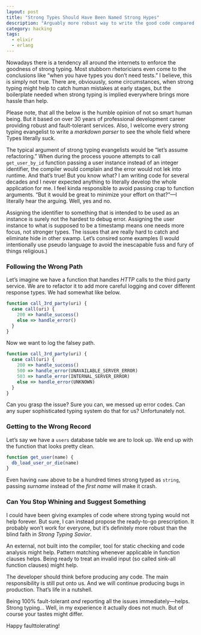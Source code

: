 ```yaml
---
layout: post
title: "Strong Types Should Have Been Named Strong Hypes"
description: "Arguably more robust way to write the good code compared to Strong Typing hype"
category: hacking
tags:
  - elixir
  - erlang
---
```


Nowadays there is a tendency all around the internets to enforce the goodness of strong typing. Most stubborn rhetoricians even come to the conclusions like “when you have types you don’t need tests.” I believe, this is simply not true. There are, obviouusly, some circumstances, when strong typing might help to catch human mistakes at early stages, but the boilerplate needed when strong typing is implied everywhere brings more hassle than help.

Please note, that all the below is the humble opinion of not so smart human being. But it based on over 30 years of professional development career providing robust and fault-tolerant services. Also, I welcome every strong typing evangelist to write a _markdown parser_ to see the whole field where Types literally suck.

The typical argument of strong typing evangelists would be “let’s assume refactoring.” When during the process youone attempts to call `get_user_by_id` function passing a user instance instead of an integer identifier, the compiler would complain and the error would not lek into runtime. And that’s true! But you know what? I am writing code for several decades and I never expected anything to literally develop the whole application for me. I feel kinda responsible to avoid passing crap to function arguments. “But it would be great to minimize your effort on that?”—I literally hear the arguing. Well, yes and no.

Assigning the identifier to something that is intended to be used as an instance is surely not the hardest to debug error. Assigning the user instance to what is supposed to be a timestamp means one needs more focus, not stronger types. The issues that are really hard to catch and eliminate hide in other swamp. Let’s consired some examples (I would intentionally use pseudo language to avoid the inescapable fuss and fury of things religious.)

### Following the Wrong Path

Let’s imagine we have a function that handles _HTTP_ calls to the third party service. We are to refactor it to add more careful logging and cover different response types. We had somewhat like below.

```js
function call_3rd_party(uri) {
  case call(uri) {
    200 => handle_success()
    else => handle_error()
  }
}
```

Now we want to log the falsey path. 

```js
function call_3rd_party(uri) {
  case call(uri) {
    200 => handle_success()
    500 => handle_error(UNAVAILABLE_SERVER_ERROR)
    503 => handle_error(INTERNAL_SERVER_ERROR)
    else => handle_error(UNKNOWN)
  }
}
```

Can you grasp the issue? Sure you can, we messed up error codes. Can any super sophisticated typing system do that for us? Unfortunately not.

### Getting to the Wrong Record

Let’s say we have a `users` database table we are to look up. We end up with the function that looks pretty clean.

```js
function get_user(name) {
  db_load_user_or_die(name)
}
```

Even having `name` above to be a hundred times strong typed as `string`, passing _surname_ instead of the _first name_ will make it crash.

### Can You Stop Whining and Suggest Something

I could have been giving examples of code where strong typing would not help forever. But sure, I can instead propose the ready-to-go prescription. It probably won’t work for everyone, but it’s definitely more robust than the blind faith in _Strong Typing Savior_.

An external, not built into the compiler, tool for static checking and code analysis might help. Pattern matching whenever applicable in function clauses helps. Being ready to treat an invalid input (so called sink-all function clauses) might help.

The developer should think before producing any code. The main responsibility is still put onto us. And we will continue producing bugs in production. That’s life in a nutshell.

Being 100% fault-tolerant _and_ reporting all the issues immediately—helps. Strong typing... Well, in my experience it actually does not much. But of course your tastes might differ.

Happy faulttolerating!